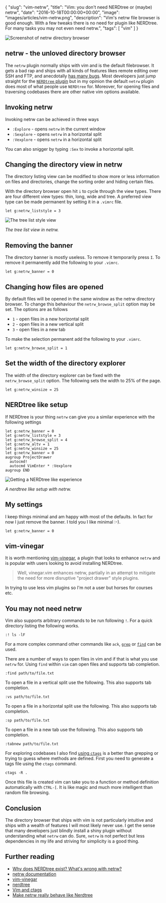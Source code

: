 {
  "slug": "vim-netrw",
  "title": "Vim: you don't need NERDtree or (maybe) netrw",
  "date": "2016-10-18T00:00:00+00:00",
  "image": "images/articles/vim-netrw.png",
  "description": "Vim's netrw file browser is good enough. With a few tweaks there is no need for plugin like NERDtree. For many tasks you may not even need netrw.",
  "tags": [
    "vim"
  ]
}

![Screenshot of netrw directory browser][2]

## netrw - the unloved directory browser

The `netrw` plugin normally ships with vim and is the default filebrowser. It gets a bad rap and ships with all kinds of features likes remote editing over SSH and FTP, and anecdotally [has many bugs][3]. Most developers just jump straight for the [`NERDtree` plugin][4] but in my opinion the default `netrw` plugin does most of what people use `NERDtree` for. Moreover, for opening files and traversing codebases there are other native vim options available. 

## Invoking netrw

Invoking netrw can be achieved in three ways

* `:Explore` - opens `netrw` in the current window
* `:Sexplore` - opens `netrw` in a horizontal split
* `:Vexplore` - opens `netrw` in a horizontal split

You can also snigger by typing `:Sex` to invoke a horizontal split. 

## Changing the directory view in netrw

The directory listing view can be modified to show more or less information on files and directories, change the sorting order and hiding certain files.

With the directory browser open hit `i` to cycle through the view types. There are four different view types: thin, long, wide and tree. A preferred view type can be made permanent by setting it in a `.vimrc` file.

    let g:netrw_liststyle = 3

![The tree list style view][5]

*The tree list view in netrw.*

## Removing the banner

The directory banner is mostly useless. To remove it temporarily press `I`. To remove it permanently add the following to your `.vimrc`.

    let g:netrw_banner = 0

## Changing how files are opened

By default files will be opened in the same window as the netrw directory browser. To change this behaviour the `netrw_browse_split` option may be set. The options are as follows

* `1` - open files in a new horizontal split
* `2` - open files in a new vertical split
* `3` - open files in a new tab 
 
To make the selection permanent add the following to your `.vimrc`.

    let g:netrw_browse_split = 1

## Set the width of the directory explorer

The width of the directory explorer can be fixed with the `netrw_browse_split` option. The following sets the width to 25% of the page.

    let g:netrw_winsize = 25

## NERDtree like setup

If NERDtree is your thing `netrw` can give you a similar experience with the following settings

    let g:netrw_banner = 0
    let g:netrw_liststyle = 3
    let g:netrw_browse_split = 4
    let g:netrw_altv = 1
    let g:netrw_winsize = 25
    let g:netrw_banner = 0
    augroup ProjectDrawer
      autocmd!
      autocmd VimEnter * :Vexplore
    augroup END

![Getting a NERDtree like experience][6]

*A nerdtree like setup with netrw.*

## My settings

I keep things minimal and am happy with most of the defaults. In fact for now I just remove the banner. I told you I like minimal :-).

    let g:netrw_banner = 0

## vim-vinegar

It is worth mentioning [vim-vinegar][7], a plugin that looks to enhance `netrw` and is popular with users looking to avoid installing NERDtree. 

> Well, vinegar.vim enhances netrw, partially in an attempt to mitigate the need for more disruptive "project drawer" style plugins.

In trying to use less vim plugins so I'm not a user but horses for courses etc.

## You may not need netrw

Vim also supports arbitrary commands to be run following `!`. For a quick directory listing the following works.

    :! ls -lF

For a more complex command other commands like `ack`, [`grep`][8] or [`find`][9] can be used. 

There are a number of ways to open files in vim and if that is what you use `netrw` for. Using `find` within `vim` can open files and supports tab completion.

    :find path/to/file.txt

To open a file in a vertical split use the following. This also supports tab completion. 

    :vs path/to/file.txt

To open a file in a horizontal split use the following. This also supports tab completion. 

    :sp path/to/file.txt

To open a file in a new tab use the following. This also supports tab completion. 

    :tabnew path/to/file.txt

For exploring codebases I also find [using `ctags`][10] is a better than grepping or trying to guess where methods are defined. First you need to generate a tags file using the `ctags` command.

    ctags -R .

Once this file is created vim can take you to a function or method definition automatically with `CTRL-[`. It is like magic and much more intelligent than random file browsing. 

## Conclusion

The directory browser that ships with vim is not particularly intuitive and ships with a wealth of features I will most likely never use. I get the sense that many developers just blindly install a shiny plugin without understanding what `netrw` can do. Sure, `netrw` is not perfect but less dependencies in my life and striving for simplicity is a good thing. 

## Further reading 
* [Why does NERDtree exist? What's wrong with netrw?][11]
* [netrw documentation][12]
* [vim-vinegar][7]
* [nerdtree][4]
* [Vim and ctags][10]
* [Make netrw really behave like Nerdtree][13]

[1]: http://linux.die.net/man/1/ls
[2]: /images/articles/vim-netrw.png "vim netrw directory browser"
[3]: https://github.com/tpope/vim-vinegar/issues/21#issuecomment-39447112
[4]: https://github.com/scrooloose/nerdtree
[5]: /images/articles/vim-netrw-tree.png "vim netrw tree view"
[6]: /images/articles/vim-netrw-nerdtree.png "vim netrw nerdtree like experience"
[7]: https://github.com/tpope/vim-vinegar
[8]: https://shapeshed.com/unix-grep/
[9]: https://shapeshed.com/unix-find/
[10]: https://andrew.stwrt.ca/posts/vim-ctags/
[11]: https://www.reddit.com/r/vim/comments/22ztqp/why_does_nerdtree_exist_whats_wrong_with_netrw/
[12]: http://vimdoc.sourceforge.net/htmldoc/pi_netrw.html#netrw
[13]: http://ellengummesson.com/blog/2014/02/22/make-vim-really-behave-like-netrw/
